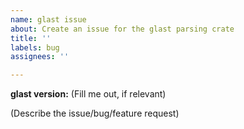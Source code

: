 ```yaml
---
name: glast issue
about: Create an issue for the glast parsing crate
title: ''
labels: bug
assignees: ''

---
```


**glast version:** (Fill me out, if relevant)

(Describe the issue/bug/feature request)
